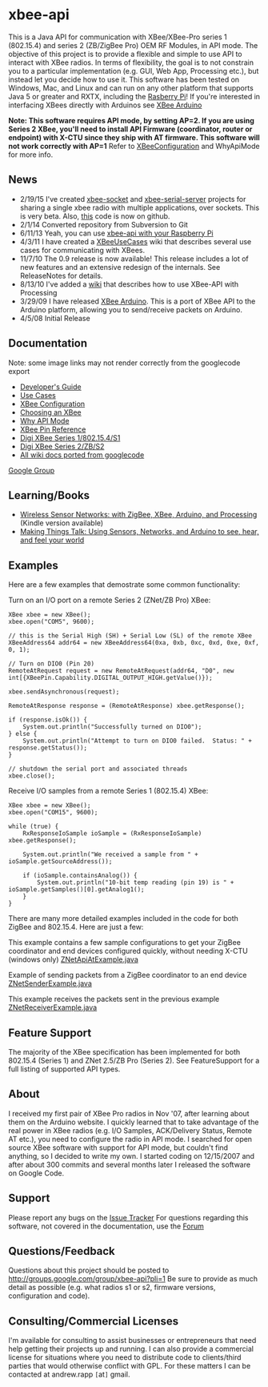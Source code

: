 xbee-api
========

This is a Java API for communication with XBee/XBee-Pro series 1 (802.15.4) and series 2 (ZB/ZigBee Pro) OEM RF Modules, in API mode.  The objective of this project is to provide a flexible and simple to use API to interact with XBee radios.  In terms of flexibility, the goal is to not constrain you to a particular implementation (e.g. GUI, Web App, Processing etc.), but instead let you decide how to use it.  This software has been tested on Windows, Mac, and Linux and can run on any other platform that supports Java 5 or greater and RXTX, including the [Rasberry Pi](http://www.amazon.com/gp/product/B009SQQF9C/ref=as_li_qf_sp_asin_tl?ie=UTF8&camp=1789&creative=9325&creativeASIN=B009SQQF9C&linkCode=as2&tag=xbapra-20)! If you're interested in interfacing XBees directly with Arduinos see [XBee Arduino](https://github.com/andrewrapp/xbee-arduino)

**Note: This software requires API mode, by setting  AP=2. If you are using Series 2 XBee, you'll need to install API Firmware (coordinator, router or endpoint) with X-CTU since they ship with AT firmware.  This software will not work correctly with AP=1**  Refer to [XBeeConfiguration](XBeeConfiguration.md) and WhyApiMode for more info.

## News ##
  * 2/19/15 I've created [xbee-socket](https://github.com/andrewrapp/xbee-socket) and [xbee-serial-server](https://github.com/andrewrapp/xbee-serial-server) projects for sharing a single xbee radio with multiple applications, over sockets. This is very beta. Also, [this](https://github.com/andrewrapp/xbee-api) code is now on github.
  * 2/1/14 Converted repository from Subversion to Git
  * 6/11/13 Yeah, you can use [xbee-api with your Raspberry Pi](http://rapplogic.blogspot.com/2013/06/xbee-on-raspberry-pi.html)
  * 4/3/11 I have created a [XBeeUseCases](http://code.google.com/p/xbee-api/wiki/XBeeUseCases) wiki that describes several use cases for communicating with XBees.
  * 11/7/10 The 0.9 release is now available!  This release includes a lot of new features and an extensive redesign of the internals.  See ReleaseNotes for details.
  * 8/13/10 I've added a [wiki](Processing.md) that describes how to use XBee-API with Processing
  * 3/29/09 I have released [XBee Arduino](http://code.google.com/p/xbee-arduino/).  This is a port of XBee API to the Arduino platform, allowing you to send/receive packets on Arduino.
  * 4/5/08 Initial Release

## Documentation ##

Note: some image links may not render correctly from the googlecode export

  * [Developer's Guide](https://github.com/andrewrapp/xbee-api/blob/wiki/DevelopersGuide.md)
  * [Use Cases](https://github.com/andrewrapp/xbee-api/blob/wiki/XBeeUseCases.md)
  * [XBee Configuration](https://github.com/andrewrapp/xbee-api/blob/wiki/XBeeConfiguration.md)
  * [Choosing an XBee](https://github.com/andrewrapp/xbee-api/blob/wiki/ChoosingAnXBee.md)
  * [Why API Mode](https://github.com/andrewrapp/xbee-api/blob/wiki/WhyApiMode.md)
  * [XBee Pin Reference](https://github.com/andrewrapp/xbee-api/blob/wiki/XBeePins.md)
  * [Digi XBee Series 1/802.15.4/S1](https://www.digi.com/support/productdetail?pid=3257)
  * [Digi XBee Series 2/ZB/S2](https://www.digi.com/support/productdetail?pid=3430)
  * [All wiki docs ported from googlecode](https://github.com/andrewrapp/xbee-api/tree/wiki)

[Google Group](https://groups.google.com/forum/#!forum/xbee-api)

## Learning/Books ##
  * [Wireless Sensor Networks: with ZigBee, XBee, Arduino, and Processing](http://www.amazon.com/gp/product/0596807732?ie=UTF8&tag=xbapra-20&linkCode=as2&camp=1789&creative=9325&creativeASIN=0596807732Building) (Kindle version available)
  * [Making Things Talk: Using Sensors, Networks, and Arduino to see, hear, and feel your world](http://www.amazon.com/gp/product/1449392431/ref=as_li_ss_tl?ie=UTF8&camp=1789&creative=390957&creativeASIN=1449392431&linkCode=as2&tag=xbapra-20)

<a />

## Examples ##

Here are a few examples that demostrate some common functionality:

Turn on an I/O port on a remote Series 2 (ZNet/ZB Pro) XBee:

```
XBee xbee = new XBee();
xbee.open("COM5", 9600);

// this is the Serial High (SH) + Serial Low (SL) of the remote XBee			
XBeeAddress64 addr64 = new XBeeAddress64(0xa, 0xb, 0xc, 0xd, 0xe, 0xf, 0, 1);

// Turn on DIO0 (Pin 20)
RemoteAtRequest request = new RemoteAtRequest(addr64, "D0", new int[{XBeePin.Capability.DIGITAL_OUTPUT_HIGH.getValue()});

xbee.sendAsynchronous(request);

RemoteAtResponse response = (RemoteAtResponse) xbee.getResponse();

if (response.isOk()) {
    System.out.println("Successfully turned on DIO0");
} else {
    System.out.println("Attempt to turn on DIO0 failed.  Status: " + response.getStatus());
}

// shutdown the serial port and associated threads
xbee.close();

```

Receive I/O samples from a remote Series 1 (802.15.4) XBee:

```
XBee xbee = new XBee();		
xbee.open("COM15", 9600);
			
while (true) {
    RxResponseIoSample ioSample = (RxResponseIoSample) xbee.getResponse();

    System.out.println("We received a sample from " + ioSample.getSourceAddress());	
			
    if (ioSample.containsAnalog()) {
        System.out.println("10-bit temp reading (pin 19) is " + ioSample.getSamples()[0].getAnalog1();
    }
}
```

There are many more detailed examples included in the code for both ZigBee and 802.15.4.  Here are just a few:

This example contains a few sample configurations to get your ZigBee coordinator and end devices configured quickly, without needing X-CTU (windows only) [ZNetApiAtExample.java](http://code.google.com/p/xbee-api/source/browse/trunk/src/com/rapplogic/xbee/examples/zigbee/ZNetApiAtExample.java)

Example of sending packets from a ZigBee coordinator to an end device [ZNetSenderExample.java](http://code.google.com/p/xbee-api/source/browse/trunk/src/com/rapplogic/xbee/examples/zigbee/ZNetSenderExample.java)

This example receives the packets sent in the previous example [ZNetReceiverExample.java](http://code.google.com/p/xbee-api/source/browse/trunk/src/com/rapplogic/xbee/examples/zigbee/ZNetReceiverExample.java)

## Feature Support ##

The majority of the XBee specification has been implemented for both 802.15.4 (Series 1) and ZNet 2.5/ZB Pro (Series 2).  See FeatureSupport for a full listing of supported API types.

## About ##

I received my first pair of XBee Pro radios in Nov '07, after learning about them on the Arduino website.  I quickly learned that to take advantage of the real power in XBee radios (e.g. I/O Samples, ACK/Delivery Status, Remote AT etc.), you need to configure the radio in API mode.  I searched for open source XBee software with support for API mode, but couldn't find anything, so I decided to write my own.  I started coding on 12/15/2007 and after about 300 commits and several months later I released the software on Google Code.

## Support ##

Please report any bugs on the [Issue Tracker](http://code.google.com/p/xbee-api/issues/list)  For questions regarding this software, not covered in the documentation, use the [Forum](http://groups.google.com/group/xbee-api?pli=1)


## Questions/Feedback ##

Questions about this project should be posted to  http://groups.google.com/group/xbee-api?pli=1  Be sure to provide as much detail as possible (e.g. what radios s1 or s2, firmware versions, configuration and code).

## Consulting/Commercial Licenses ##

I'm available for consulting to assist businesses or entrepreneurs that need help getting their projects up and running. I can also provide a commercial license for situations where you need to distribute code to clients/third parties that would otherwise conflict with GPL. For these matters I can be contacted at andrew.rapp `[`at`]` gmail.

